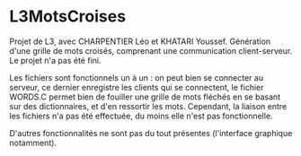 # L3MotsCroises
Projet de L3, avec CHARPENTIER Léo et KHATARI Youssef. Génération d'une grille de mots croisés, comprenant une communication client-serveur. Le projet n'a pas été fini.

Les fichiers sont fonctionnels un à un : on peut bien se connecter au serveur, ce dernier enregistre les clients qui se connectent, le fichier WORDS.C permet bien de fouiller une grille de mots fléchés en se basant sur des dictionnaires, et d'en ressortir les mots.
Cependant, la liaison entre les fichiers n'a pas été effectuée, du moins elle n'est pas fonctionnelle.

D'autres fonctionnalités ne sont pas du tout présentes (l'interface graphique notamment).
